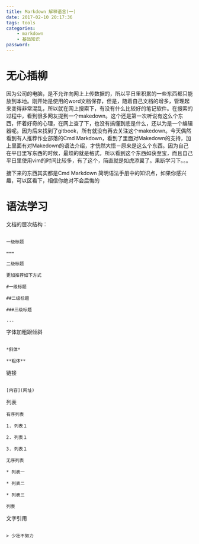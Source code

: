```yaml
---
title: Markdown 解释语言(一)
date: 2017-02-10 20:17:36
tags: tools
categories:
    - markdown
    - 基础知识
password: 
---
```



# 无心插柳

因为公司的电脑，是不允许向网上上传数据的，所以平日里积累的一些东西都只能放到本地。刚开始是使用的word文档保存，但是，随着自己文档的增多，管理起来变得非常混乱，所以就在网上搜索下，有没有什么比较好的笔记软件。在搜索的过程中，看到很多网友提到一个makedown。这个还是第一次听说有这么个东西，怀着好奇的心理，在网上查了下，也没有搞懂到底是什么，还以为是一个编辑器呢。因为后来找到了gitbook，所有就没有再去关注这个makedown。今天偶然看到有人推荐作业部落的Cmd Markdown，看到了里面对Makedown的支持，加上里面有对Makedown的语法介绍，才恍然大悟－原来是这么个东西。因为自己在平日里写东西的时候，最烦的就是格式，所以看到这个东西如获至宝，而且自己平日里使用vim的时间比较多，有了这个，简直就是如虎添翼了。果断学习下。。。

接下来的东西其实都是Cmd Markdown 简明语法手册中的知识点，如果你感兴趣，可以区看下，相信你绝对不会后悔的

# 语法学习

文档的层次结构：

```

一级标题

===

二级标题

更加推荐如下方式

#一级标题

##二级标题

###三级标题

...

```

字体加粗跟倾斜

```

*斜体*

**粗体**

```

链接

```

[内容](网址)

```

列表

```
有序列表

1. 列表１

2. 列表１

3. 列表１

无序列表

* 列表一

* 列表二

* 列表三

列表

```

文字引用

```

> 少壮不努力

```
